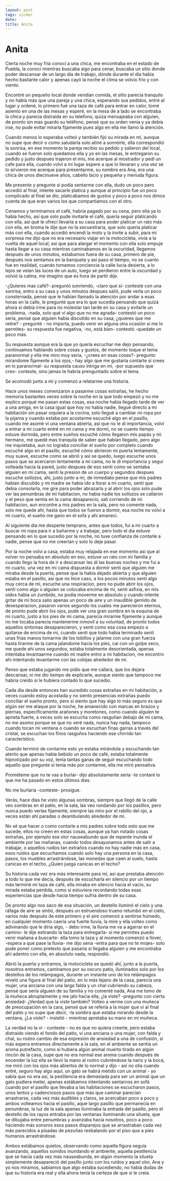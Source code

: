 ```yaml
---
layout: post
tags: sicker
date:
title: Anita
---
```


# Anita

Cierta noche muy fría conocí a una chica, me encontraba en el estado de Puebla, la conocí mientras buscaba algo para cenar, buscaba un sitio donde poder descansar de un largo día de trabajo, dónde durante el día había hecho bastante calor y apenas cayó la noche el clima se volvio frío y con viento.

Encontré un pequeño local donde vendían comida, el sitio parecía tranquilo y no había más que una pareja y una chica, esperando sus pedidos, entré al lugar y ordené, lo primero fué una taza de café para entrar en calor, tomé asiento en una de las mesas y esperé, en la mesa de a lado se encontraba la chica y parecia distraida en su telefono, quiza mensajeaba con alguien, de pronto sin mas guardo su teléfono, pensé que su orden venia y ya debía irse, no pude evitar mirarla fijamente pues algo en ella me llamó la atención.

Cuando menos lo esperaba volteó y también fijó su mirada en mí, aunque no supe que decir o como saludarla solo atiné a sonreirle, ella correspondió la sonrisa, en ese momento la pareja recibio su pedido y salieron del local, cuando se fueron solo quedamos ella y yo en las mesas, le entregaron su pedido y justo despues trajeron el mío, me acerque al mostrador y pedi un cafe para ella, cuando volví a mi lugar espere a que lo llevaran y una vez se lo sirvieron me acerque para presentarme, su nombre era Ana, era una chica de unos diecinueve años,
cabello lacio y pequeña y menuda figura.

Me presente y pregunte si podía sentarme con ella, dudo un poco pero accedió al final, intente sacarle platica y aunque al principio fue un poco complicado al final se dio, platicabamos de gustos y poco a poco nos dimos cuenta de que eran varios los que compartiamos con el otro.

Cenamos y terminamos el café, habría pagado por su cena, pero ella ya lo había hecho, así que solo pude invitarle el café, quería seguir platicando con ella, así qué le ofrecí llevarla a su casa para poder platicar un rato más con ella, en broma le dije que no la secuestraria, que solo quería platicar más con ella, cuando accedió encendí la moto y la invite a subir, para mi sorpresa me dijo que no era necesario viajar en la motocicleta, vivía a la vuelta de aquel local, asi que para alargar el momento con ella solo empuje hasta llegar a su casa mientras caminabamos en la oscuridad, llegamos después de unos minutos, estabamos fuera de su casa, primero de pie, después nos sentamos en la banqueta y así paso el tiempo, no se cuanto fue en realidad, cuando tomamos conciencia la calle lucia desierta, a lo lejos se veían las luces de un auto, luego se perdieron entre la oscuridad y volvió la calma, me imagino que es hora de partir dije.

-¿Quieres mas café?- preguntó sonriendo, -claro que si- contesté con una sonrisa, entro a su casa y unos minutos despues salió, pude verla un poco consternada, pensé que le habían llamado la atención por andar a esas horas en la calle, le pregunté que era lo que sucedia pensando que
quizá ahora sí debía irme para no molestar tan tarde en su casa y evitarle un problema, -nada, solo qué ví algo que no me agrada- contestó un poco seria, pensé que alguien había discutido en su casa, ¿quieres que me retire? - pregunté - no importa, puedo venir en alguna otra ocasión
sí me lo permites- su respuesta fue negativa, -no, está bien- contestó -quedate un poco más.

Su respuesta aunque era la que yo quería escuchar me dejo pensando, continuamos hablando sobre cosas y gustos, de momento toque el tema paranormal y ella me miro muy seria, -¿crees en esas cosas?- pregunto mirandome fijamente a los ojos,- hay algo que me gustaría contarte si crees en lo paranormal- su respuesta causo intriga en mi, -por supuesto que creo- conteste, sino jamas te habría prenguntado sobre el tema.

Se acomodó junto a mi y comenzó a relatarme una historia.

Hace unos meses comenzaron a pasarme cosas extrañas, he hecho memoria bastantes veces sobre la noche en la que todo empezó y no me explico porqué me pasan estas cosas, esa noche había llegado tarde de ver a una amiga, en la casa igual que hoy no había nadie, llegué directo a mí habitación sin pasar siquiera a la cocina, solo llegué a cambiar mi ropa por la pijama y cuando estaba por acostarme escuché algo en el pasillo, cuando me asomé ví una ventana abierta, así que no le di importancia, volví a entrar a mi cuarto entré en mi cama y me dormí, no se cuanto tiempo estuve dormida, pero entre sueños escuché cómo llegaron mis papás y mi hermano, me quedé mas tranquila de saber que habían llegado, pero algo me inquietaba, aun no lograba conciliar el sueño por completo cuando escuché algo en el pasillo, escuché cómo abrieron mi puerta lentamente, muy suave, escuche como se abrió y así se quedo, luego escuche unos pasos que se acercaron lentamente a mi cama, no le di importancia y segui volteada hacia la pared, justo despues de eso senti como se sentaba alguien en mi cama, senti la presion de un cuerpo y segundos despues escuche sollozos, ahi, justo junto a mi, de inmediato pense que mis padres habian discutido y mi madre se habia ido a llorar a mi cuarto, senti que debia consolarla, me gire para poder abrazarla y al abrir los ojos solo pude ver las
penumbras de mi habitacion, no habia nadie los sollozos se callaron y el peso que sentia en la cama desaparecio, sali corriendo de mi habitacion, aun encontre a mis padres en la sala, pero no comente nada, solo me quede ahi, hasta que todos se fueron a dormir, esa noche no volvi a mi cuarto, el sueño me gano en el sofa y ahi amaneci.

Al siguiente dia me desperte temprano, antes que todos, fui a mi cuarto a buscar mi ropa para ir a bañarme y a trabajar, pero todo el dia estuve pensando en lo que sucedio por la noche, no tuve confianza de contarle a nadie, pense que no me creerian y solo lo deje pasar.

Por la noche volvi a casa, estaba muy relajada en ese momento asi que al volver no pensaba en absoluto en eso, estuve un rato con mi familia y cuando llego la hora de  ir a descansar les di las buenas noches y me fui a mi cuarto, una vez en mi cama dispuesta a dormir senti que alguien me miraba desde la puerta, pense que la habia dejado abierta y que alguien estaba en el pasillo, asi que no hice caso, a los pocos minutos senti algo muy cerca de mi, escuche una respiracion, pero no pude abrir los ojos, senti como algo o alguien se colocaba encima de mi, senti asfixia, en mis oidos habia un zumbido, no podia moverme en absoluto y cuando intente gritar de mi boca salio apenas un poco de aire y un inaudible gemido de desesperacion, pasaron varios segundo los cuales me parecieron eternos, de pronto pude abrir los ojos, pude ver una gran sombra en la esquina de mi cuarto, justo a los pies de mi cama, parecia mirarme fijamente y aunque no me tocaba parecia mantenerme inmovil a su voluntad, de pronto todos aquellos sintomas desaparecieron, y senti como esa cosa empezo a quitarse de encima de mi, cuando senti que todo habia terminado senti unas frias manos tomarme de los tobillos y jalarme con una gran fuerza hasta tirarme de la cama jalandome hacia los pies, cai con un golpe seco, me quede ahi unos segundos, estaba totalmente desorientada, apenas intentaba levantaarme cuando mi madre entro a mi habitacion, me encontro ahi intentando levantarme con las cobijas alrededor de mi.

Penso que estaba jugando me pidio que me callara, que los dejara descansar, ni me dio tiempo de explicarle, aunque siento que tampoco me habria creido si le hubiera contado lo que sucedio.

Cada día desde entonces han sucedido cosas extrañas en mi habitación, a veces cuando estoy acostada y no siento presencias extrañas puedo conciliar el sueño pronto, pero si siento que hay algo lo más seguro es que algún ser me ataque por la noche, he amanecido con marcas en brazos y piernas, específicamente arañones y moretones, como cuando alguien te aprieta fuerte, a veces solo se escucha como rasguñan debajo de mi cama, no me asomo porque se que no veré nada, nunca hay nada, tampoco cuando tocan mi ventana o cuando se escuchan finas garras a través del cristal, se escuchan los finos rasguños haciendo ese chirrido tan característico.

Cuando terminó de contarme esto yo estaba mirándola y escuchando tan atento que apenas había bebido un poco de café, estaba totalmente hipnotizado por su voz, tenía tantas ganas de seguir escuchando todo aquello que pregunte si tenía más por contarme, ella me miró pensativa.

Prométeme que no te vas a burlar- dijo absolutamente seria -te contaré lo que me ha pasado en estos últimos días.

No me burlaría -conteste- prosigue.

Verás, hace días he visto algunas sombras, siempre que llegó de la calle veo sombras en el patio, en la sala, las veo rondando por los pasillos, pero nunca puedo verlas fijamente, siempre las miro por el rabillo del ojo, a veces están ahí paradas o deambulando alrededor de mí.

No sé que hacer o como contarle a mis padres sobre todo esto que me sucede, ellos no creen en estas cosas, aunque ya han notado cosas extrañas, por ejemplo ese olor nauseabundo que de repente inunda el ambiente por las mañanas, cuando todos desayunamos antes de salir a trabajar, o aquellos ruidos tan extraños cuando no hay nadie más en casa, esos ruidos que escuchamos cuando solo hay una persona en la casa, pasos, los muebles arrastrándose, las monedas que caen al suelo, hasta canicas en el techo, ¿Quien juega canicas en el techo?

Su historia cada vez era más interesante para mí, así que prestaba atención a todo lo que me decía, después de escucharla en silencio por un tiempo más terminé mi taza de café, ella miraba en silencio hacia el vacío, su mirada estaba perdida, como si estuviera recordando todas esas experiencias que desde hacía tiempo sufría dentro de su casa.

De pronto algo nos saco de esa situación, un destello iluminó el cielo y una ráfaga de aire se sintió, después un estruendoso trueno retumbó en el cielo, varios más después de este primero y el aire comenzó a sentirse húmedo, en cualquier momento caería una fuerte lluvia, la mire y ella volteo como adivinando que le diría algo, - debo irme, la lluvia me va a agarrar en el camino- le dije estirando la taza para entregarla- si me permites puedo venir mañana a buscarte- ella tomo la taza y al momento comenzó a llover, -espera a que pase la lluvia- me dijo seria -entra para que no te mojes- solo pude poner como pretexto que pasaría si llegaba alguien y me encontraba ahí adentro con ella, en absoluto nada, respondió.

Abrió la puerta y entramos, la motocicleta se quedó ahí, junto a la puerta, nosotros entramos, caminamos por su oscuro patio, iluminados solo por los destellos de los relámpagos, durante un instante uno de los relámpagos reveló una figura al final del patio, en lo más lejano de la casa, parecía una mujer, una anciana con una larga falda y un chal cubriendo su cabeza, pensé que sería alguien de su familia y no comenté nada, Ana me tomo de la muñeca abruptamente y me jalo hacia ella, ¿la viste? -pregunto con cierta ansiedad- ¿Verdad que la viste también? Volteo a verme con una muñeca de preocupación en la cara, pensé que se refería a la mujer que ví al final del patio y no supe que decir, -la sombra que estaba mirando desde la ventana, ¿La viste? - insistió - mientras apretaba su mano en mi muñeca.

La verdad no la ví - conteste - no es que no quiera creerte, pero estaba distraído viendo el fondo del patio, ví una anciana o una mujer, con falda y chal, su rostro cambio de esa expresión de ansiedad a una de confusión, si más espera entramos directamente a la sala, en el ambiente se sentía un aroma putrefacto, como si hubiera algún animal muerto tirado en algún rincón de la casa, supe que no era normal ese aroma cuando después de encender la luz ella se llevó la mano al rostro cubriéndose la nariz y la boca, me miró con los ojos más abiertos de lo normal y dijo - así no olía cuando entré, seguro hay algo aquí, un gato se habrá metido con un animal - yo sabía que no era así, la pestilencia era demasiada para ser un animal que un gato pudiera meter, apenas estábamos intentando sentarnos en sofá cuando por el pasillo que llevaba a las habitaciones se escucharon pasos, unos lentos y cadenciosos pasos que más que caminar parecían arrastrarse, cada vez más audibles y claros, se acercaban poco a poco y ambos volteamos hacia el pasillo, aque largo pasillo que permanecía en penumbras, la luz de la sala apenas iluminaba la entrada del pasillo, pero el destello de los rayos entraba por las ventanas iluminando una silueta, que se dibujaba entre penumbras y avanzaba hacia nosotros, poco a poco haciendo más sonoros esos pasos disparejos que se arrastraban cada vez más parecidos a pisadas de pezuñas resbalando por el piso que a pies humanos arrastrándose.

Ambos estábamos quietos, observando como aquella figura seguía avanzando, aquellos sonidos inundando el ambiente, aquella pestilencia que se hacía cada vez más nauseabunda, en algún momento la silueta simplemente desapareció del pasillo junto con los ruidos y aquel olor, Ana y yo nos miramos, sabíamos que algo estaba sucediendo, no había dudas de que su historia era real y ella ahora tenía la certeza de que si le creía.
